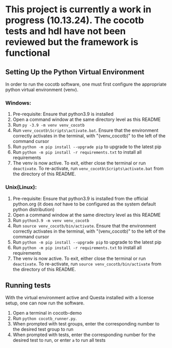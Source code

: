 # This project is currently a work in progress (10.13.24). The cocotb tests and hdl have not been reviewed but the framework is functional


## Setting Up the Python Virtual Environment
In order to run the cocotb software, one must first configure the appropriate python virtual environment (venv). 

### Windows:
1. Pre-requisite: Ensure that python3.9 is installed
2. Open a command window at the same directory level as this README
3. Run `py -3.9 -m venv venv_cocotb`
4. Run `venv_cocotb\Scripts\activate.bat`. Ensure that the environment correctly activates in the terminal, with "(venv_cocotb)" to the left of the command cursor
5. Run `python -m pip install --upgrade pip` to upgrade to the latest pip
6. Run `python -m pip install -r requirements.txt` to install all requirements
7. The venv is now active. To exit, either close the terminal or run `deactivate`. To re-activate, run `venv_cocotb\Scripts\activate.bat` from the directory of this README.

### Unix(Linux):
1. Pre-requisite: Ensure that python3.9 is installed from the official python.org (it does _not_ have to be configured as the system default python distribution)
2. Open a command window at the same directory level as this README
3. Run `python3.9 -m venv venv_cocotb`
4. Run `source venv_cocotb/bin/activate`. Ensure that the environment correctly activates in the terminal, with "(venv_cocotb)" to the left of the command cursor
5. Run `python -m pip install --upgrade pip` to upgrade to the latest pip
6. Run `python -m pip install -r requirements.txt` to install all requirements
7. The venv is now active. To exit, either close the terminal or run `deactivate`. To re-activate, run `source venv_cocotb/bin/activate` from the directory of this README.


## Running tests
With the virtual environment active and Questa installed with a license setup, one can now run the software.
1. Open a terminal in cocotb-demo
2. Run `python cocotb_runner.py`.
3. When prompted with test groups, enter the corresponding number to the desired test group to run
4. When prompted with tests, enter the corresponding number for the desired test to run, or enter `a` to run all tests